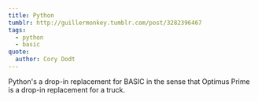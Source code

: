 ```yaml
---
title: Python
tumblr: http://guillermonkey.tumblr.com/post/3282396467
tags:
  - python
  - basic
quote:
  author: Cory Dodt
---
```


Python's a drop-in replacement for BASIC in the sense that Optimus Prime is a drop-in replacement for a truck.
